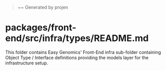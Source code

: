 > ~~ Generated by projen
# packages/front-end/src/infra/types/README.md
This folder contains Easy Genomics' Front-End infra sub-folder containing Object Type / Interface definitions providing the models layer for the infrastructure setup.